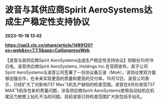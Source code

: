 # 波音与其供应商Spirit AeroSystems达成生产稳定性支持协议

**2023-10-18 13:42**

**https://api3.cls.cn/share/article/1489120?os=web&sv=7.7.5&app=CailianpressWeb**

【波音与其供应商Spirit AeroSystems达成生产稳定性支持协议】财联社10月18日电，波音供应商Spirit AeroSystems, Holdings Inc.在官网宣布，其子公司Spirit AeroSystems与波音公司签署了一份协议备忘录（MoA）。该协议使双方能够加强合作，在未来实现更高的质量和更高的交付率。10月12日，波音公司表示，已经扩大了对影响737 Max飞机生产缺陷的检查范围。波音在8月份发现737 MAX飞机存在新的质量问题，涉及供应商Spirit AeroSystems使用自动钻机在机尾压力舱壁上钻孔不当的问题。目前波音已将检查范围扩大到包括手钻孔。